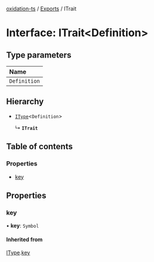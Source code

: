[oxidation-ts](../README.md) / [Exports](../modules.md) / ITrait

# Interface: ITrait<Definition\>

## Type parameters

| Name |
| :------ |
| `Definition` |

## Hierarchy

- [`IType`](IType.md)<`Definition`\>

  ↳ **`ITrait`**

## Table of contents

### Properties

- [key](ITrait.md#key)

## Properties

### key

• **key**: `Symbol`

#### Inherited from

[IType](IType.md).[key](IType.md#key)
